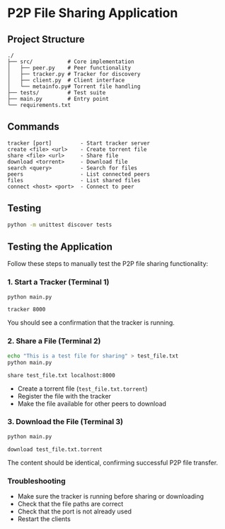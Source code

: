 # P2P File Sharing Application

## Project Structure

```
./
├── src/           # Core implementation
│   ├── peer.py    # Peer functionality
│   ├── tracker.py # Tracker for discovery
│   ├── client.py  # Client interface
│   └── metainfo.py# Torrent file handling
├── tests/         # Test suite
├── main.py        # Entry point
└── requirements.txt
```

## Commands

```
tracker [port]         - Start tracker server
create <file> <url>    - Create torrent file
share <file> <url>     - Share file
download <torrent>     - Download file
search <query>         - Search for files
peers                  - List connected peers
files                  - List shared files
connect <host> <port>  - Connect to peer
```

## Testing

```bash
python -m unittest discover tests
```

## Testing the Application

Follow these steps to manually test the P2P file sharing functionality:

### 1. Start a Tracker (Terminal 1)

```bash
python main.py
```

```
tracker 8000
```

You should see a confirmation that the tracker is running.

### 2. Share a File (Terminal 2)

```bash
echo "This is a test file for sharing" > test_file.txt
python main.py
```

```
share test_file.txt localhost:8000
```
- Create a torrent file (`test_file.txt.torrent`)
- Register the file with the tracker
- Make the file available for other peers to download

### 3. Download the File (Terminal 3)

```bash
python main.py
```

```
download test_file.txt.torrent
```

The content should be identical, confirming successful P2P file transfer.

### Troubleshooting

- Make sure the tracker is running before sharing or downloading
- Check that the file paths are correct
- Check that the port is not already used
- Restart the clients 
